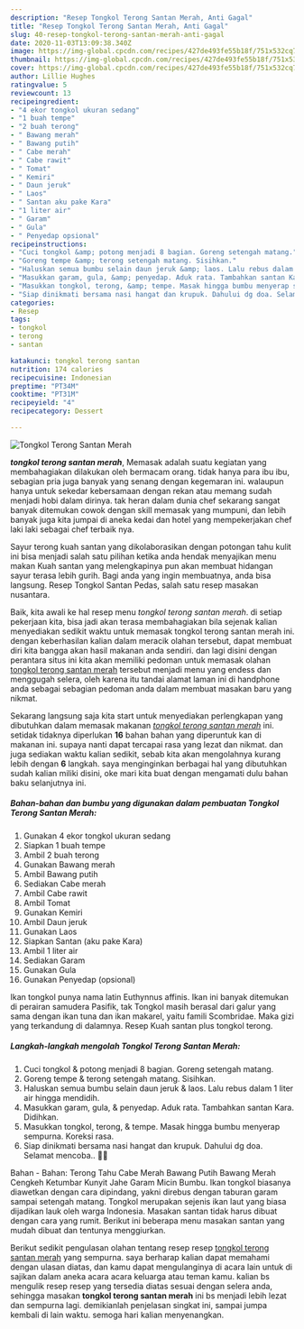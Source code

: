 ```yaml
---
description: "Resep Tongkol Terong Santan Merah, Anti Gagal"
title: "Resep Tongkol Terong Santan Merah, Anti Gagal"
slug: 40-resep-tongkol-terong-santan-merah-anti-gagal
date: 2020-11-03T13:09:38.340Z
image: https://img-global.cpcdn.com/recipes/427de493fe55b18f/751x532cq70/tongkol-terong-santan-merah-foto-resep-utama.jpg
thumbnail: https://img-global.cpcdn.com/recipes/427de493fe55b18f/751x532cq70/tongkol-terong-santan-merah-foto-resep-utama.jpg
cover: https://img-global.cpcdn.com/recipes/427de493fe55b18f/751x532cq70/tongkol-terong-santan-merah-foto-resep-utama.jpg
author: Lillie Hughes
ratingvalue: 5
reviewcount: 13
recipeingredient:
- "4 ekor tongkol ukuran sedang"
- "1 buah tempe"
- "2 buah terong"
- " Bawang merah"
- " Bawang putih"
- " Cabe merah"
- " Cabe rawit"
- " Tomat"
- " Kemiri"
- " Daun jeruk"
- " Laos"
- " Santan aku pake Kara"
- "1 liter air"
- " Garam"
- " Gula"
- " Penyedap opsional"
recipeinstructions:
- "Cuci tongkol &amp; potong menjadi 8 bagian. Goreng setengah matang."
- "Goreng tempe &amp; terong setengah matang. Sisihkan."
- "Haluskan semua bumbu selain daun jeruk &amp; laos. Lalu rebus dalam 1 liter air hingga mendidih."
- "Masukkan garam, gula, &amp; penyedap. Aduk rata. Tambahkan santan Kara. Didihkan."
- "Masukkan tongkol, terong, &amp; tempe. Masak hingga bumbu menyerap sempurna. Koreksi rasa."
- "Siap dinikmati bersama nasi hangat dan krupuk. Dahului dg doa. Selamat mencoba.. 🤗🤗"
categories:
- Resep
tags:
- tongkol
- terong
- santan

katakunci: tongkol terong santan 
nutrition: 174 calories
recipecuisine: Indonesian
preptime: "PT34M"
cooktime: "PT31M"
recipeyield: "4"
recipecategory: Dessert

---
```



![Tongkol Terong Santan Merah](https://img-global.cpcdn.com/recipes/427de493fe55b18f/751x532cq70/tongkol-terong-santan-merah-foto-resep-utama.jpg)

<b><i>tongkol terong santan merah</i></b>, Memasak adalah suatu kegiatan yang membahagiakan dilakukan oleh bermacam orang. tidak hanya para ibu ibu, sebagian pria juga banyak yang senang dengan kegemaran ini. walaupun hanya untuk sekedar kebersamaan dengan rekan atau memang sudah menjadi hobi dalam dirinya. tak heran dalam dunia chef sekarang sangat banyak ditemukan cowok dengan skill memasak yang mumpuni, dan lebih banyak juga kita jumpai di aneka kedai dan hotel yang mempekerjakan chef laki laki sebagai chef terbaik nya.

Sayur terong kuah santan yang dikolaborasikan dengan potongan tahu kulit ini bisa menjadi salah satu pilihan ketika anda hendak menyajikan menu makan Kuah santan yang melengkapinya pun akan membuat hidangan sayur terasa lebih gurih. Bagi anda yang ingin membuatnya, anda bisa langsung. Resep Tongkol Santan Pedas, salah satu resep masakan nusantara.

Baik, kita awali ke hal resep menu <i>tongkol terong santan merah</i>. di setiap pekerjaan kita, bisa jadi akan terasa membahagiakan bila sejenak kalian menyediakan sedikit waktu untuk memasak tongkol terong santan merah ini. dengan keberhasilan kalian dalam meracik olahan tersebut, dapat membuat diri kita bangga akan hasil makanan anda sendiri. dan lagi disini dengan perantara situs ini kita akan memiliki pedoman untuk memasak olahan <u>tongkol terong santan merah</u> tersebut menjadi menu yang endess dan menggugah selera, oleh karena itu tandai alamat laman ini di handphone anda sebagai sebagian pedoman anda dalam membuat masakan baru yang nikmat.


Sekarang langsung saja kita start untuk menyediakan perlengkapan yang dibutuhkan dalam memasak makanan <u><i>tongkol terong santan merah</i></u> ini. setidak tidaknya diperlukan <b>16</b> bahan bahan yang diperuntuk kan di makanan ini. supaya nanti dapat tercapai rasa yang lezat dan nikmat. dan juga sediakan waktu kalian sedikit, sebab kita akan mengolahnya kurang lebih dengan <b>6</b> langkah. saya menginginkan berbagai hal yang dibutuhkan sudah kalian miliki disini, oke mari kita buat dengan mengamati dulu bahan baku selanjutnya ini.

<!--inarticleads1-->

##### Bahan-bahan dan bumbu yang digunakan dalam pembuatan Tongkol Terong Santan Merah:

1. Gunakan 4 ekor tongkol ukuran sedang
1. Siapkan 1 buah tempe
1. Ambil 2 buah terong
1. Gunakan  Bawang merah
1. Ambil  Bawang putih
1. Sediakan  Cabe merah
1. Ambil  Cabe rawit
1. Ambil  Tomat
1. Gunakan  Kemiri
1. Ambil  Daun jeruk
1. Gunakan  Laos
1. Siapkan  Santan (aku pake Kara)
1. Ambil 1 liter air
1. Sediakan  Garam
1. Gunakan  Gula
1. Gunakan  Penyedap (opsional)


Ikan tongkol punya nama latin Euthynnus affinis. Ikan ini banyak ditemukan di perairan samudera Pasifik, tak Tongkol masih berasal dari galur yang sama dengan ikan tuna dan ikan makarel, yaitu famili Scombridae. Maka gizi yang terkandung di dalamnya. Resep Kuah santan plus tongkol terong. 

<!--inarticleads2-->

##### Langkah-langkah mengolah Tongkol Terong Santan Merah:

1. Cuci tongkol &amp; potong menjadi 8 bagian. Goreng setengah matang.
1. Goreng tempe &amp; terong setengah matang. Sisihkan.
1. Haluskan semua bumbu selain daun jeruk &amp; laos. Lalu rebus dalam 1 liter air hingga mendidih.
1. Masukkan garam, gula, &amp; penyedap. Aduk rata. Tambahkan santan Kara. Didihkan.
1. Masukkan tongkol, terong, &amp; tempe. Masak hingga bumbu menyerap sempurna. Koreksi rasa.
1. Siap dinikmati bersama nasi hangat dan krupuk. Dahului dg doa. Selamat mencoba.. 🤗🤗


Bahan - Bahan: Terong Tahu Cabe Merah Bawang Putih Bawang Merah Cengkeh Ketumbar Kunyit Jahe Garam Micin Bumbu. Ikan tongkol biasanya diawetkan dengan cara dipindang, yakni direbus dengan taburan garam sampai setengah matang. Tongkol merupakan sejenis ikan laut yang biasa dijadikan lauk oleh warga Indonesia. Masakan santan tidak harus dibuat dengan cara yang rumit. Berikut ini beberapa menu masakan santan yang mudah dibuat dan tentunya menggiurkan. 

Berikut sedikit pengulasan olahan tentang resep resep <u>tongkol terong santan merah</u> yang sempurna. saya berharap kalian dapat memahami dengan ulasan diatas, dan kamu dapat mengulanginya di acara lain untuk di sajikan dalam aneka acara acara keluarga atau teman kamu. kalian bs mengulik resep resep yang tersedia diatas sesuai dengan selera anda, sehingga masakan <b>tongkol terong santan merah</b> ini bs menjadi lebih lezat dan sempurna lagi. demikianlah penjelasan singkat ini, sampai jumpa kembali di lain waktu. semoga hari kalian menyenangkan.
